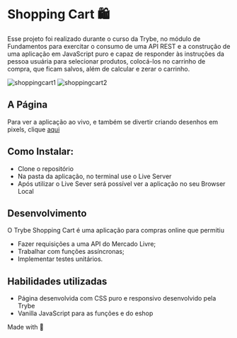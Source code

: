 # Shopping Cart :shopping:

Esse projeto foi realizado durante o curso da Trybe, no módulo de Fundamentos para exercitar o consumo de uma API REST e a construção de uma aplicação em JavaScript puro e capaz de responder às instruções da pessoa usuária para selecionar produtos, colocá-los no carrinho de compra, que ficam salvos, além de calcular e zerar o carrinho.

![shoppingcart1](https://user-images.githubusercontent.com/76450683/194699565-2e091557-61c4-4365-854a-cb79f647acd2.png)
![shoppingcart2](https://user-images.githubusercontent.com/76450683/194699567-d08cc880-773f-4ac8-a12f-6d5d01f4e92f.png)

## A Página

Para ver a aplicação ao vivo, e também se divertir criando desenhos em pixels, clique [aqui](https://marinavdac.github.io/trybe-shopping-cart/)

## Como Instalar:

* Clone o repositório
* Na pasta da aplicação, no terminal use o Live Server
* Após utilizar o Live Sever será possível ver a aplicação no seu Browser Local

## Desenvolvimento

O Trybe Shopping Cart é uma aplicação para compras online que permitiu

* Fazer requisições a uma API do Mercado Livre;
* Trabalhar com funções assíncronas;
* Implementar testes unitários.

## Habilidades utilizadas

* Página desenvolvida com CSS puro e responsivo desenvolvido pela Trybe
* Vanilla JavaScript para as funções e do eshop

Made with 🖤
